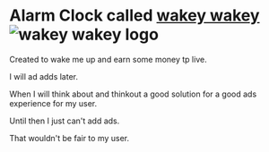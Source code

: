 # Alarm Clock called [wakey wakey](https://wakeywakey.me) ![wakey wakey logo](./public/favicon.ico)

Created to wake me up and earn some money tp live.

I will ad adds later.

When I will think about and thinkout a good solution for a good ads experience for my user.

Until then I just can't add ads.

That wouldn't be fair to my user.
